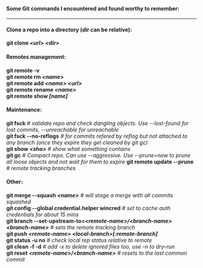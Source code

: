 #### Some Git commands I encountered and found worthy to remember:
--------------------
#### Clone a repo into a directory (*dir* can be relative):
  **git clone _\<url\> \<dir\>_**  

#### Remotes management:  
**git remote -v**   
**git remote rm _\<name\>_**   
**git remote add _\<name\> \<url\>_**   
**git remote rename _\<name\>_**   
**git remote show _\[name\]_**   

#### Maintenance:
**git fsck** *# validate repo and check dangling objects. Use --lost-found for lost commits, --unreachable for unreachable*  
**git fsck --no-reflogs** *# for commits refered by reflog but not attached to any branch (once they expire they get cleaned by git gc)*  
**git show _\<sha\>_** *# show what something contains*  
**git gc** *# Compact repo. Can use --aggressive. Use --prune=now to prune all loose objects and not wait for them to expire*
**git remote update --prune** *# remote tracking branches*

#### Other:  
**git merge --squash _\<name\>_** *# will stage a merge with all commits squashed*  
**git config --global credential.helper wincred** *# set to cache auth credentials for about 15 mins*  
**git branch --set-upstream-to=_\<remote-name\>/\<branch-name\> \<branch-name\>_** *# sets the remote tracking branch*  
**git push _\<remote-name\> \<local-branch\>\[:remote-branch\]_**  
**git status -u no** *# check local rep status relative to remote*  
**git clean -f -d** *# add -x to delete ignored files too, use -n to dry-run*  
**git reset _\<remote-name\>/\<branch-name\>_** *# resets to the last common commit*  